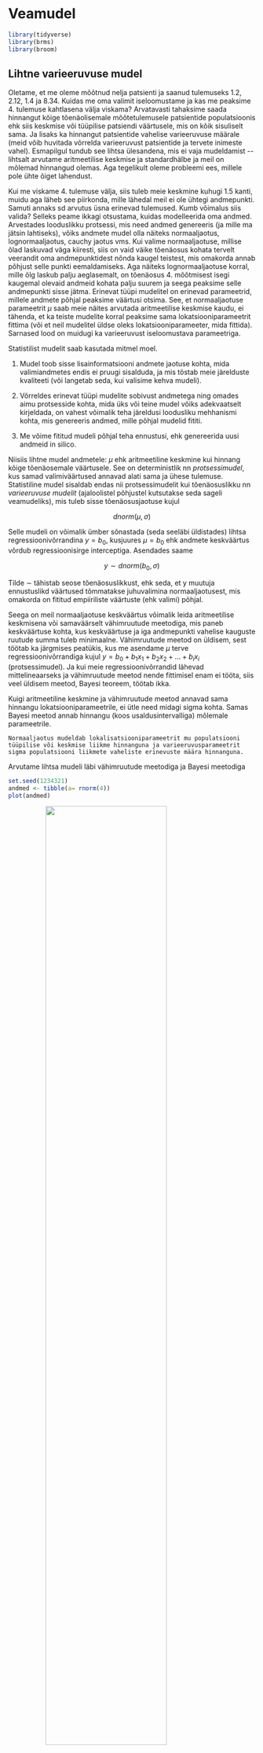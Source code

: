 

# Veamudel


```r
library(tidyverse)
library(brms)
library(broom)
```

## Lihtne varieeruvuse mudel  

Oletame, et me oleme mõõtnud nelja patsienti ja saanud tulemuseks 1.2, 2.12, 1.4 ja 8.34. Kuidas me oma valimit iseloomustame ja kas me peaksime 4. tulemuse kahtlasena välja viskama? 
Arvatavasti tahaksime saada hinnangut kõige tõenäolisemale mõõtetulemusele patsientide populatsioonis ehk siis keskmise või tüüpilise patsiendi väärtusele, mis on kõik sisuliselt sama. Ja lisaks ka hinnangut  patsientide vahelise varieeruvuse määrale (meid võib huvitada võrrelda varieeruvust patsientide ja tervete inimeste vahel). Esmapilgul tundub see lihtsa ülesandena, mis ei vaja mudeldamist --  lihtsalt arvutame aritmeetilise keskmise ja standardhälbe ja meil on mõlemad hinnangud olemas. Aga tegelikult oleme probleemi ees, millele pole ühte õiget lahendust. 

Kui me viskame 4. tulemuse välja, siis tuleb meie keskmine kuhugi 1.5 kanti, muidu aga läheb see piirkonda, mille lähedal meil ei ole ühtegi andmepunkti. Samuti annaks sd arvutus üsna erinevad tulemused. Kumb võimalus siis valida? Selleks peame ikkagi otsustama, kuidas modelleerida oma andmed. Arvestades looduslikku protsessi, mis need andmed genereeris (ja mille ma jätsin lahtiseks), võiks andmete mudel olla näiteks normaaljaotus, lognormaaljaotus, cauchy jaotus vms. Kui valime normaaljaotuse, millise õlad laskuvad väga kiiresti, siis on vaid väike tõenäosus kohata tervelt veerandit oma andmepunktidest nõnda kaugel teistest, mis omakorda annab põhjust selle punkti eemaldamiseks. Aga näiteks lognormaaljaotuse korral, mille õlg laskub palju aeglasemalt, on tõenäosus 4. mõõtmisest isegi kaugemal olevaid andmeid kohata palju suurem ja seega peaksime selle andmepunkti sisse jätma. 
Erinevat tüüpi mudelitel on erinevad parameetrid, millele andmete põhjal peaksime väärtusi otsima. See, et normaaljaotuse parameetrit $\mu$ saab meie näites arvutada aritmeetilise keskmise kaudu, ei tähenda, et ka teiste mudelite korral peaksime sama lokatsiooniparameetrit fittima (või et neil mudelitel üldse oleks lokatsiooniparameeter, mida fittida). Sarnased lood on muidugi ka varieeruvust iseloomustava parameetriga.

Statistilist mudelit saab kasutada mitmel moel.

1. Mudel toob sisse lisainformatsiooni andmete jaotuse kohta, mida valimiandmetes endis ei pruugi sisalduda, ja mis tõstab meie järelduste kvaliteeti (või langetab seda, kui valisime kehva mudeli).

2. Võrreldes erinevat tüüpi mudelite sobivust andmetega ning omades aimu protsesside kohta, mida üks või teine mudel võiks adekvaatselt kirjeldada, on vahest võimalik teha järeldusi loodusliku mehhanismi kohta, mis genereeris andmed, mille põhjal mudelid fititi.

3. Me võime fititud mudeli põhjal teha ennustusi, ehk genereerida uusi andmeid in silico.

Niisiis lihtne mudel andmetele: $\mu$ ehk aritmeetiline keskmine kui hinnang kõige tõenäosemale väärtusele. See on deterministlik nn *protsessimudel*, kus samad valimiväärtused annavad alati sama ja ühese tulemuse. Statistiline mudel sisaldab endas nii protsessimudelit kui tõenäosuslikku nn *varieeruvuse mudelit* (ajaloolistel põhjustel kutsutakse seda sageli veamudeliks), mis tuleb sisse tõenäosusjaotuse kujul

$$dnorm(\mu, \sigma)$$

Selle mudeli on võimalik ümber sõnastada (seda seeläbi üldistades) lihtsa regressioonivõrrandina $y = b_0$, kusjuures $\mu = b_0$ ehk andmete keskväärtus võrdub regressioonisirge interceptiga. Asendades saame

$$y \sim dnorm(b_0, \sigma)$$

Tilde $\sim$ tähistab seose tõenäosuslikkust, ehk seda, et y muutuja ennustuslikd väärtused tõmmatakse juhuvalimina normaaljaotusest, mis omakorda on fititud empiiriliste väärtuste (ehk valimi) põhjal. 

Seega on meil normaaljaotuse keskväärtus võimalik leida aritmeetilise keskmisena või samaväärselt vähimruutude meetodiga, mis paneb keskväärtuse kohta, kus keskväärtuse ja iga andmepunkti vahelise kauguste ruutude summa tuleb minimaalne. Vähimruutude meetod on üldisem, sest töötab ka järgmises peatükis, kus me asendame $\mu$ terve regressioonivõrrandiga kujul $y = b_0 + b_1x_1 + b_2x_2 + ... + b_ix_i$ (protsessimudel). Ja kui meie regressioonivõrrandid lähevad mittelineaarseks ja vähimruutude meetod nende fittimisel enam ei tööta, siis veel üldisem meetod, Bayesi teoreem, töötab ikka.

Kuigi aritmeetiline keskmine ja vähimruutude meetod annavad sama hinnangu lokatsiooniparameetrile, ei ütle need midagi sigma kohta. Samas Bayesi meetod annab hinnangu (koos usaldusintervalliga) mõlemale parameetrile.

    Normaaljaotus mudeldab lokalisatsiooniparameetrit mu populatsiooni 
    tüüpilise või keskmise liikme hinnanguna ja varieeruvusparameetrit 
    sigma populatsiooni liikmete vaheliste erinevuste määra hinnanguna. 
    

Arvutame lihtsa mudeli läbi vähimruutude meetodiga ja Bayesi meetodiga


```r
set.seed(1234321)
andmed <- tibble(a= rnorm(4))
plot(andmed)
```

<img src="06_veamudel_files/figure-html/unnamed-chunk-3-1.png" width="70%" style="display: block; margin: auto;" />

```r
mean(andmed$a); sd(andmed$a)
#> [1] 1.24
#> [1] 0.662
```

Vähimruutude meetodit rakendab lm() funktsioon

```r
lm(a~1, data = andmed) %>% broom::tidy()
#> # A tibble: 1 x 5
#>   term        estimate std.error statistic p.value
#>   <chr>          <dbl>     <dbl>     <dbl>   <dbl>
#> 1 (Intercept)     1.24     0.331      3.74  0.0333
```

Ja Bayesi brms::brm()

```r
(Bayes_mudel <- brm(a~1, data = andmed) %>% broom::tidy())
```


```
#> # A tibble: 2 x 5
#>   term        estimate std.error lower upper
#>   <chr>          <dbl>     <dbl> <dbl> <dbl>
#> 1 b_Intercept     1.24     0.684 0.196  2.25
#> 2 sigma           1.27     1.24  0.461  3.02
```

Nagu näete, lm() fitib ainult mu parameetri, samas kui me Bayesi meetodit kasutades saame hinnangu (koos usalduspiiridega) kahele parameetrile: mu ehk intercept ja sigma ehk sd. 

Meie poolt simuleeritud andmed tulevad normaaljaotusega populatsioonist, mille mu = 0 ja sd = 1. Kumbki meetod ei luba meile null-intercepti sest andmeid on vähe ja need on juhusliku valimivea tõttu kallutatud. See-eest sigma hinnang, mille Bayes meile annab on küll laiavõitu (ikka sellepärast, et meil on vähe andmeid), aga vähemalt hõlmab endas õiget väärtust.



## protsessimudel ja veamudel lineaarses regressioonis

Kui mudel $kaal = b_0 + b_1 ~pikkus$ ennustab, et 160 cm inimene kaalub keskmiselt 80 kg, siis protsessi mudel ei ütle, kui suurt pikkusest sõltumatut kaalude varieeruvust võime oodata 160 cm-ste inimeste hulgas. 
Selle hinnangu andmiseks tuleb mudelile lisada varieeruvusekomponent, sageli normaaljaotuse kujul, mis modelleerib üksikute inimeste kaalude varieeruvust (mitte keskmise kaalu varieeruvust) igal mõeldaval ja mittemõeldaval pikkusel. 


  > Bioloogid, erinevalt füüsikutest, usuvad, et valimisisene andmete 
  varieeruvus on tingitud pigem bioloogilisest varieeruvusest kui mõõtmisveast. 
  Aga loomulikult sisaldub selles ka mõõtmisviga. Lihtsuse huvides räägime 
  edaspidi siiski veamudelist, selle asemel, et öelda "varieeruvuse ja veamudel".

Kuidas veakomponent lineaarsesse mudelisse sisse tuua? 
Ilma veakomponendita mudel:

$$y = b_0 + bx$$

ennustab y-i keskväärtust erinevatel x-i väärtustel.

Veakomponent: 

$$y\sim dnorm(\mu,~\sigma)$$

kus $\mu$ (*mu*) on mudeli poolt ennustatud keskväärtus ja $\sigma$ (sigma) on mudeli poolt ennustatud standardhälve ehk varieeruvus andmepunktide tasemel. 
Veamudelis on keskväärtuse ehk *mu* ennustus endiselt deterministlik ja sigma töötab originaalsel andmetasemel, mitte keskväärtuste tasemel. 
See võimaldab protsessimudeli veamudelisse sisse kirjutada lihtsalt *mu* ümber defineerides:

$$\mu = b_0 + bx$$ 

mis tähendab, et

$$y \sim dnorm(b_0 + b_1x, ~\sigma)$$


See ongi sirge mudel koos veakomponendiga. Seega on sellel lineaarsel regressioonimudelil kolm parameetrit: intercept $b_0$, tõus $b_1$ ja "veaparameeter" $\sigma$. 
Sellist mudelit on mõistlik fittida Bayesi teoreemi abil. 
Bayesi meetodiga fititud mudel, mida kutsutakse posteerioriks, näitab, millised kombinatsioonid nendest kolmest parameetrist usutavalt koos esinevad, ja millised mitte. 
Seega on fititud 3 parameetriga bayesi mudel 3-dimensionaalne tõenäosusjaotus (3D posteerior). 
Muidugi saame ka ükshaaval välja plottida kolm 1D posteeriori, millest igaüks iseloomustab üht parameetrit ning on kollapseeritud üle kahe ülejäänud parameetri. 
[Edaspidi](pidev) õpime selliste mudelitega töötama. 


> Kõik statistilised mudelid on tõenäosusmudelid ning sisaldavad veakomponenti.  

Kuna erinevalt lokatsiooniparameetrist, ei aja me mudelis sigmat lahku vastavalt x-i väärtustele, siis veamudel (ja enamus veamudeleid, millega me edaspidi töötame) modelleerivad igale x-i väärtusele (kaalule) samasuure y-i suunalise varieeruvuse (pikkuste sd). 
Suurem osa statistikast kasutab eeldusi, mida keegi päriselt tõe pähe ei võta, aga millega on arvutuslikus mõttes lihtsam elada.

## Enimkasutatud veamudel on normaaljaotus {-}

Alustuseks simuleerime lihtsate vahenditega looduslikku protsessi, mille tulemusel tekib normaaljaotus.  
Oletame, et bakteri kasvukiirust mõjutavad 12 geeni, mille mõjud võivad olla väga erineva tugevusega, kuid mille mõjude suurused ei sõltu üksteisest. 
Seega nende 12 geeni mõjud kasvukiirusele liituvad.
Järgnevas koodis võtame 12 juhuslikku arvu 1 ja 100 vahel (kasutades `runif()` funktsiooni). 
Need 12 arvu näitavad 12 erineva geeni individuaalsete mõjude suurusi bakteritüve kasvukiirusele. 
Meil on seega kuni 100-kordsed erinevused erinevate geenide mõjude suuruste vahel. 
Seejärel liidame need 12 arvu. 
Nüüd võtame uue 12-se valimi ja kordame eelnevat. 
Me teeme seda 10 000 korda järjest ja plotime saadud 10 000 arvu (10 000 liitmistehte tulemust) tihedusfuntksioonina. 

(ref:normaaljaotus-tekib) Normaaljaotus tekib sõltumatutest efektidest. Kümne tuhande N = 12 suuruse juhuvalimi summa tihedusdiagramm.


```r
kasv <- replicate(10000, sum(runif(12, 1, 100))) 
p <- ggplot(tibble(kasv), aes(kasv)) + geom_density()
p
```

<div class="figure" style="text-align: center">
<img src="06_veamudel_files/figure-html/normaaljaotus-tekib-1.png" alt="(ref:normaaljaotus-tekib)" width="70%" />
<p class="caption">(\#fig:normaaljaotus-tekib)(ref:normaaljaotus-tekib)</p>
</div>

Selles näites võrdub iga andmepunkt 10 000st ühe bakteritüve kasvukiiruse mõõtmisega. Seega, antud eelduste korral on bakteritüvede kasvukiirused normaaljaotusega.

Nüüd vaatame, mis juhtub, kui 12 geeni mõjud ei ole üksteisest sõltumatud. Kui 12 geeni on omavahel vastasmõjudes, siis nende geenide mõjud korrutuvad, mitte ei liitu. (Korrutamine pole ainus viis, kuidas vastasmõjusid modeleerida, küll aga kõige levinum.)
Kõigepealt vaatleme juhtu, kus 12 geeni on kõik väikeste mõjudega ning seega mitte ühegi geeni mõju ei domineeri teiste üle.
Seekord genreerime 12 juhuslikku arvu 1 ja 1.1 vahel. 
Siin tähendab arv 1.1 kasvu tõusu 10% võrra. 
Seejärel korrutame need 12 arvu, misjärel kordame eelnevat 10 000 korda. 

(ref:soltuvatest-efektidest) Normaaljaotus tekib väikestest sõltuvatest efektidest. Kümne tuhande N = 12 suuruse juhuvalimi korrutiste tihedusdiagramm. Ühegi geeni mõju ei domineeri teiste üle.


```r
kasv <- replicate(10000, prod(runif(12, 1, 1.1))) 
p %+% tibble(kasv)
```

<div class="figure" style="text-align: center">
<img src="06_veamudel_files/figure-html/soltuvatest-efektidest-1.png" alt="(ref:soltuvatest-efektidest)" width="70%" />
<p class="caption">(\#fig:soltuvatest-efektidest)(ref:soltuvatest-efektidest)</p>
</div>

Tulemuseks on jällegi normaaljaotus.
Selles näites olid üksikud interakteeruvad geenid ükshaaval väikeste mõjudega ja ühegi geeni mõju ei domineerinud teiste üle. 
Mis juhtub, kui mõnel geenil on kuni 2 korda suurem mõju kui teisel?

(ref:lognormaal) Lognormaaljaotus tekib suurematest sõltuvatest efektidest. Kümne tuhande N = 12 suuruse juhuvalimi korrutiste tihedusdiagramm. Mõnel geenil on kuni 2 korda suurem mõju kui teisel.


```r
kasv <- replicate(10000, prod(runif(12, 1, 2)))
p %+% tibble(kasv)
```

<div class="figure" style="text-align: center">
<img src="06_veamudel_files/figure-html/lognormaal-1.png" alt="(ref:lognormaal)" width="70%" />
<p class="caption">(\#fig:lognormaal)(ref:lognormaal)</p>
</div>

Nüüd on tulemuseks log-normaaljaotus. Mis teie arvate, kas teie poolt uuritavat tunnust mõjutavad faktorid, mis omavahel ei interakteeru või kui interakteeruvad, on kõik ühtlaselt väikeste efektidega? 
Või on tegu vastasmõjudes olevate faktoritega, millest osad on palju suuremate mõjudega, kui teised? 
Ühel juhul eelistate te normaaljaotust, teisel juhul peate õppima töötama ka lognormaaljaotusega.

Kui me vaatame samu andmeid logaritmilises skaalas, avastame, et need andmed on normaaljaotusega. 
See ongi andmete logaritmimise mõte.

(ref:logskaalas) Logaritmilises skaalas lognormaalsed efektid on normaaljaotusega. Kümne tuhande N = 12 suuruse juhuvalimi korrutiste tihedusdiagramm. Mõnel geenil on kuni 2 korda suurem mõju kui teisel.


```r
kasv <- replicate(10000, log10(prod(runif(12, 1, 2))))
p %+% tibble(kasv) + labs(x = "kasv, log10")
```

<div class="figure" style="text-align: center">
<img src="06_veamudel_files/figure-html/logskaalas-1.png" alt="(ref:logskaalas)" width="70%" />
<p class="caption">(\#fig:logskaalas)(ref:logskaalas)</p>
</div>

>Normaaljatuse avastas Gauss (1809), aga nime andis sellele Francis Galton (1860ndatel), kuna antropoloogilised mõõtmised "normaalselt" järgisid "vigade seadust", mille ta nimetas "Normaalseks jaotuste kurviks".


### Normaaljaotuse mudel väikestel valimitel {-}

Oletame, et meil on kolm andmepunkti ning me usume, et need andmed on juhuslikult tõmmatud normaaljaotusest või sellele lähedasest jaotusest. Normaaljaotuse mudelit kasutades me sisuliselt deklareerime, et me usume, et kui me oleksime olnud vähem laisad ja 3 mõõtmise asemel sooritanuks 3000, siis need mõõtmised sobituksid piisavalt hästi meie 3 väärtuse peal fititud normaaljaotusega. Seega, me usume, et omades 3 andmepunkti me teame juba umbkaudu, millised tulemused me oleksime saanud korjates näiteks 3 miljonit andmepunkti. Oma mudelist võime simuleerida ükskõik kui palju andmepunkte. 

Aga pidage meeles, et selle mudeli fittimiseks kasutame me ainult neid andmeid, mis meil päriselt on --- ja kui meil on ainult 3 andmepunkti, on tõenäoline, et fititud mudel ei kajasta hästi tegelikkust. 

> Halvad andmed ei anna kunagi head tulemust. 

Eelnev ei kehti Bayesi mudelite kohta, mis toovad priorite kaudu sisse lisainfot, mis ei kajastu valimiandmetes ja võib analüüsi päästa.

Kuidas panna skeptik uskuma, et statistilised meetodid töötavad halvasti väikestel valimitel? Järgnevalt illustreerime seda ühe võimaliku valimiga paljudest, mis on tõmmatud imaginaarsest populatsioonist, mille parameetreid me teame. Me tõmbame 3-se valimi ning üritame selle valimi põhjal ennustada selleasama populatsiooni struktuuri. Kuna tegemist on simulatsiooniga, teame täpselt, et populatsioon, kust me tõmbame oma kolmese valimi, on normaaljaotusega, et tema keskväärtus = 0 ja et tema sd = 1. Seega saame võrrelda oma ennustust populatsiooni tõeliste parameetriväärtustega.
Me fitime oma valimiandmetega 2 erinevat mudelit: normaaljaotuse ja Studenti t jaotuse. 

(ref:juhuvalim-normaaljaotusest) Juhuvalim normaaljaotusest, mille keskmine = 0 ja sd = 1 (n=3; andmepunktid on näidatud mustade munadena). Sinine joon - populatsioon, millest tõmmati valim; punane joon - normaaljaotuse mudel, mis on fititud valimi andmetel; must joon - Studenti t jaotuse mudel, mis on fititud samade andmetega. Mustad punktid, valim. Katkendjoon, populatsiooni keskmine, millest valim tõmmati.

<div class="figure" style="text-align: center">
<img src="06_veamudel_files/figure-html/juhuvalim-normaaljaotusest-1.png" alt="(ref:juhuvalim-normaaljaotusest)" width="70%" />
<p class="caption">(\#fig:juhuvalim-normaaljaotusest)(ref:juhuvalim-normaaljaotusest)</p>
</div>

Siin saame hinnata mudelite fitte jumala positsioonilt, võrreldes fititud mudelite jaotusi "tõese" sinise jaotusega.
Mõlemad mudelid on süstemaatiliselt nihutatud väiksemate väärtuste poole ja alahindavad varieeruvust. t jaotuse mudel on oodatult paksemate sabadega ja ennustab 0-st kaugele palju rohkem väärtusi kui normaaljaotuse mudel. Kuna me teame, et populatsioon on normaaljaotusega, pole väga üllatav, et t jaotus modeleerib seda halvemini kui normaaljaotus. 

Igal juhul, mõni teine juhuvalim annaks meile hoopis teistsugused mudelid, mis rohkem või vähem erinevad algsest populatsioonist.

Mis juhtub kui me kasutame oma normaaljaotuse mudelit uute andmete simuleerimiseks? Kui lähedased on need simuleeritud andmed populatsiooni andmetega ja kui lähedased valimi andmetega, millega me normaaljaotuse mudeli fittisime?

(ref:kasutame-fititud) Kasutame fititud mudeleid uute andmete simuleerimiseks.


```r
# tõmbame 3 juhuslikku arvu normaalhaotusest, mille keskväärtus = 0 ja sd = 1.
dfr <- tibble(sample_data = rnorm(3)) 
dfr <- summarise_at(dfr, "sample_data", c("mean", "sd"))
dfr
#> # A tibble: 1 x 2
#>     mean    sd
#>    <dbl> <dbl>
#> 1 0.0654 0.808
# simuleerime 1000 uut andmepunkti fititud mudelist
simulated_data <- rnorm(1000, dfr$mean, dfr$sd)
# arvutame simuleeritud andmete keskmise ja sd ning joonistame neist histogrammi
ggplot(tibble(simulated_data), aes(simulated_data)) +
  geom_histogram(bins = 15)
```

<div class="figure" style="text-align: center">
<img src="06_veamudel_files/figure-html/kasutame-fititud-1.png" alt="(ref:kasutame-fititud)" width="70%" />
<p class="caption">(\#fig:kasutame-fititud)(ref:kasutame-fititud)</p>
</div>

Nagu näha, igati ootuspäraselt on uute (simuleeritud) andmete keskväärtus ja SD väga sarnased algsete andmete omale, mida kasutasime mudeli fittimisel. 
Kahjuks ei ole need aga kaugeltki nii sarnased algsele jaotusele, mille kuju me püüame oma andmete ja mudeli pealt ennustada. 
Seega on meie mudel üle-fittitud, mis tähendab, et ta kajastab liigselt neid valimi aspekte, mis ei peegelda algse populatsiooni omadusi. 
Loomulikult ei vasta ükski mudel päriselt tegelikkusele. 
Küsimus on pigem selles, kas mõni meie mudelitest on piisavalt hea, et olla kasulik.
Vastus sellele sõltub, milleks plaanime oma mudelit kasutada.


```r
mean(simulated_data > 0) 
#> [1] 0.535
mean(simulated_data > 1)
#> [1] 0.116
```
Kui populatsiooniväärtustest on 50% suuremad kui 0, siis mudeli järgi vaevalt 32%. Kui populatsiooniväärtustest on 16% suuremad kui 1, siis mudeli järgi vaevalt 4%.
See illustreerib hästi mudeli kvaliteeti.


```r
sim_t <- rstudent_t(1000, 2, dfr$mean, dfr$sd)
mean(sim_t > 0)
#> [1] 0.516
mean(sim_t > 1)
#> [1] 0.189
```
Samad ennustused t jaotusest on isegi paremad! Aga kumb on ikkagi parem mudel populatsioonile?


## Normaaljaotuse ja lognormaaljaotuse erilisus {-}

Normaaljaotus ja lognormaaljaotus on erilised sest 

(1) kesksest piirteoreemist (*central limit theorem*) tuleneb, et olgu teie valim ükskõik millise jaotusega, paljudest valimitest arvutatud **aritmeetilised keskmised** on alati enam-vähem normaaljaotusega. See kehtib enamuse andmejaotuste korral, kui n>30. 
Selle matemaatilise tõe peegeldus füüsikalisse maailma on "elementaarsete vigade hüpotees", mille kohaselt paljude väikeste üksteisest sõltumatute juhuslike efektide (vigade) summa annab tulemuseks normaaljaotuse. 
Paraku enamus bioloogilisi mõõtmisi annavad tulemuseks eranditult mitte-negatiivseid väärtusi. 
Sageli on selliste väärtuste jaotused ebasümmeetrilised (v.a. siis, kui cv = sd/mean on väike), ja kui nii, siis on meil sageli tegu lognormaaljaotusega, mis tekkib log-normaalsete muutujate korrutamisest. 
Siit tuleb Keskne piirteoreem 2, mille kohaselt suvalise jaotusega muutujate **geomeetrilised keskmised** on enam-vähem lognormaaljaotusega, ning elementaarsete vigade hüpotees 2: Kui juhuslik varieeruvus tekib paljude juhuslike efektide korrutamisel, on tulemuseks lognormaaljaotus. 
Lognormaaljaotusega väärtuste logaritmimine annab normaaljaotuse. 

(2) Nii normaal- kui lognormaaljaotus on maksimaalse entroopiaga jaotused. 
Entroopiat vaadeldakse siin informatsiooni & müra kaudu --- maksimaalse entroopiaga süsteem sisaldab maksimaalselt müra ja minimaalselt informatsiooni (Shannoni informatsiooniteooria). See tähendab, et väljaspool oma parameetrite tuunitud väärtusi on normaal- ja lognormaaljaotused minimaalselt informatiivsed. 
Näiteks normaaljaotusel on kaks parameetrit, *mu* ja *sigma* (ehk keskmine ja standardhälve). 
Seega, andes normaaljaotusele ette keskväärtuse ja standardhälbe fikseerime üheselt jaotuse ehk mudeli kuju ja samas lisame sinna minimaalselt muud (sooviamtut) informatsiooni. 
Teised maksimaalse entroopiaga jaotused on eksponentsiaalne jaotus, binoomjaotus ja poissoni jaotus. 

> Kui meil on tegu nullist suuremate andmetega, on andmete logaritmimine sageli hea mõte. Logaritmitud andmete pealt arvutatud keskmise ja sd tagasi transformeerimine annab meile geomeetrilise keskmise ja geomeetrilise sd.

Maksimaalsel entroopial põhineb normaaljaotuse ja lognormaaljaotuse sage kasutamine Bayesi statistikas prioritena, sest me suudame kontrollida, millist informatsiooni me neisse surume. Esimesel kesksel piirteoreemil seevastu põhineb kogu sageduslik statistika (vt ptk 8.).


## Teised veamudelid
### Lognormaaljaotus


```r
x <- seq(0, 10, length.out = 1000)
y <- dlnorm(x)
plot(x, y, typ = "l")
```

<img src="06_veamudel_files/figure-html/unnamed-chunk-10-1.png" width="70%" style="display: block; margin: auto;" />


Seda jaotust, mis ei ulatu kunagi teisele poole nulli, iseloomustab, et x-i logaritmimine annab tulemuseks normaaljaotuse. 


```r
plot(log(x), y, type = "l")
```

<img src="06_veamudel_files/figure-html/unnamed-chunk-11-1.png" width="70%" style="display: block; margin: auto;" />

Lognormaaljaotuse keskväärtus, standardhälve, mood ja mediaan:

$$keskv\ddot{a}\ddot{a}rtus = \exp(\mu + 1/2 \times σ^2)$$ 

$$sd = \exp(\mu + 1/2 \times \sigma^2) \times \sqrt{\exp(\sigma^2) − 1}$$
$$mood = e^{\mu - \sigma^2}$$

$$mediaan = e^\mu$$
Siin on siis $\mu$ ja $\sigma$ arvutatud logaritmitud andmete pealt.

### Binoomjaotus

Kui teil on binaarne muutuja (sellel saab olla ainult kaks väärtust, näiteks sees/väljas, 1/0), mis kajastab sõltumatuid sündmusi, siis modelleerib seda binoomjaotus $y ∼ Binomial(n, p)$.
Kus *n* on edukate sündmuste arv ja *p* on nende suhteline sagedus (p = n / N, kus *N* on kõikide sündmuste kopguarv). 
Sõltumatud sündmused on sellised, kus ühe sündmuse esinemise järgi ei saa ennustada teise sündmuse esinemist (st puudub korrelatsioon sündmuste esinemise vahel). 
Tehniliselt on binoomjaotusel veel omadus, et valim võetakse replacementiga, mis tähendab, et iga sündmus pannakse populatsiooni tagasi, kus seda saab uuesti valimisse tõmmata. 
Siit tuleb, et binoomjaotuse mudel kehtib päris maailmas mõõndustega ja et seda mudelit on kindlam kasutada siis, kui N >> n. 
Kui N on suur, siis meenutab binoomjaotus normaaljaotust (läheneb selle kujule).


```r
n <- 10 # sündmuste koguarv
x <- seq(0, n) # kõik võimalikud õnnestumiste arvud 10st sündmusest
p <- 0.3 # 30% õnnestumisi (sagedus)
y <- dbinom(x, n, p)
plot(x, y)
```

<img src="06_veamudel_files/figure-html/unnamed-chunk-12-1.png" width="70%" style="display: block; margin: auto;" />

$$keskv\ddot{a}\ddot{a}rtus = N \times p$$

Kui Np võrdub täisarvuga, siis mediaan = mood = keskväärtus

$$sd = sqrt(N \times p(1 - p))$$

Standardviga proportsioonile $p = \sqrt{\frac{p(1 − p)}{N}}$
See standardviga (*standard error*) on teiste sõnadega standardhälve meie hinangule proportsiooni väärtusele. 
Kui n = 0 või N - n = 0, siis on selline SE arvutus eksitav. 

### Poissoni jaotus

See jaotus modelleerib üksikuid haruldasi ja sõltumatuid diskreetseid sündmusi, mille arvu me saame üles lugeda.
Näiteks surmi ajaühiku kohta või pommitabamusi pindalaühiku kohta. See on sisuliselt binoomjaotuse erijuht.
Lisaeeldused on, et sündmuste toimumise sagedus ei muutu, et kaks sündmust ei saa toimuda täpselt samal ajal/kohas, et sündmuse toimumise tõenäosus on proportsionaalne intervalli pikkusega/suurusega (ajas või ruumis) ja et N >> n.

Kui keskmine sündmuste arv intevallis on $\lambda$ (lambda), siis

$$P(k~events~in~interval) = e^{\lambda} \times \frac{\lambda ^{k}}{k!}$$


Oodatud väärtus = variance = $\lambda$

$sd = \sqrt{\lambda}$

Millal kasutada Poissoni jaotust, ja millal binoomjaotust? Kui iga andmepunkti saab vaadelda kui edukate katsete arvu suhet kõikide katsete arvule, siis kasuta binoomjaotust/logistilist regressiooni.
Kui aga andmepunkti väärtusel pole loomulikku piiri (see on lihtsalt mingit tüüpi sündmuste arv), kasuta Poissoni/logaritmilist regressiooni.
